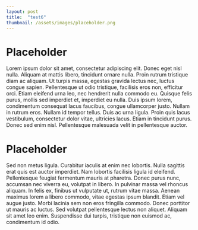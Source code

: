 ```yaml
---
layout: post
title:  "test6"
thumbnail: /assets/images/placeholder.png
---
```


# Placeholder

Lorem ipsum dolor sit amet, consectetur adipiscing elit. Donec eget nisl nulla. Aliquam at mattis libero, tincidunt ornare nulla. Proin rutrum tristique diam ac aliquam. Ut turpis massa, egestas gravida lectus nec, luctus congue sapien. Pellentesque ut odio tristique, facilisis eros non, efficitur orci. Etiam eleifend urna leo, nec hendrerit nulla commodo eu. Quisque felis purus, mollis sed imperdiet et, imperdiet eu nulla. Duis ipsum lorem, condimentum consequat lacus faucibus, congue ullamcorper justo. Nullam in rutrum eros. Nullam id tempor tellus. Duis ac urna ligula. Proin quis lacus vestibulum, consectetur dolor vitae, ultricies lacus. Etiam in tincidunt purus. Donec sed enim nisl. Pellentesque malesuada velit in pellentesque auctor.

# Placeholder

Sed non metus ligula. Curabitur iaculis at enim nec lobortis. Nulla sagittis erat quis est auctor imperdiet. Nam lobortis facilisis ligula id eleifend. Pellentesque feugiat fermentum mauris at pharetra. Donec purus nunc, accumsan nec viverra eu, volutpat in libero. In pulvinar massa vel rhoncus aliquam. In felis ex, finibus ut vulputate ut, rutrum vitae massa. Aenean maximus lorem a libero commodo, vitae egestas ipsum blandit. Etiam vel augue justo. Morbi lacinia sem non eros fringilla commodo. Donec porttitor ut mauris ac luctus. Sed volutpat pellentesque lectus non aliquet. Aliquam sit amet leo enim. Suspendisse dui turpis, tristique non euismod ac, condimentum id odio. 